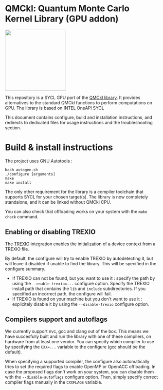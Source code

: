# QMCkl: Quantum Monte Carlo Kernel Library (GPU addon)

<img src="https://trex-coe.eu/sites/default/files/styles/responsive_no_crop/public/2022-01/QMCkl%20code.png?itok=UvOUClA5" width=200>

This repository is a SYCL GPU port of the [QMCkl library](https://github.com/TREX-CoE/qmckl). It provides alternatives to the standard QMCkl functions to perform computations on GPU. The library is based on INTEL OneAPI SYCL

This document contains configure, build and installation instructions, and redirects to dedicated files for usage instructions and the troubleshooting section.


# Build & install instructions

The project uses GNU Autotools :

```
bash autogen.sh
./configure [arguments]
make
make install
```

The only other requirement for the library is a compiler toolchain that supports SYCL for your chosen target(s). The library is now completely standalone, and it can be linked without QMCkl CPU.

You can also check that offloading works on your system with the `make check` command.


## Enabling or disabling TREXIO

The [TREXIO](https://github.com/TREX-CoE/trexio) integration enables the initialization of a device context from a TREXIO file.

By default, the configure will try to enable TREXIO by autodetecting it, but will leave it disabled if unable to find the library. This will be specified in the configure summary.

- If TREXIO can not be found, but you want to use it : specify the path by using the `--enable-trexio=...` configure option. Specify the TREXIO install path that contains the `lib` and `include` subdirectories. If you specified an incorrect path, the configure will fail.
- If TREXIO is found on your machine but you don't want to use it : explicitely disable it by using the `--disable-trexio` configure option.


## Compilers support and autoflags

We currently support nvc, gcc and clang out of the box. This means we have succesfully built and run the library with one of these compilers, on hardware from at least one vendor. You can specify which compiler to use by specifying the `CXX=...` variable to the configure (gcc should be the default).

When specifying a supported compiler, the configure also automatically tries to set the required flags to enable OpenMP or OpenACC offloading. In case the proposed flags don't work on your system, you can disable them with the `--disable-autoflags` configure option. Then, simply specify correct compiler flags manually in the `CXXFLAGS` variable.